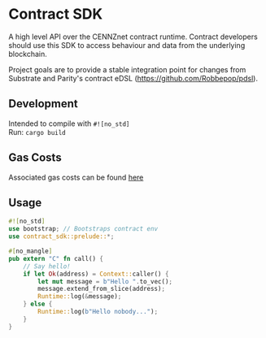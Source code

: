# Contract SDK
A high level API over the CENNZnet contract runtime.
Contract developers should use this SDK to access behaviour and data from the underlying blockchain.

Project goals are to provide a stable integration point for changes from Substrate
and Parity's contract eDSL (https://github.com/Robbepop/pdsl).

## Development
Intended to compile with `#![no_std]`  
Run: `cargo build`  

## Gas Costs
Associated gas costs can be found [here](https://github.com/paritytech/substrate/blob/master/srml/contract/COMPLEXITY.md)  

## Usage
```rust
#![no_std]
use bootstrap; // Bootstraps contract env
use contract_sdk::prelude::*;

#[no_mangle]
pub extern "C" fn call() {
    // Say hello!
    if let Ok(address) = Context::caller() {
        let mut message = b"Hello ".to_vec();
        message.extend_from_slice(address);
        Runtime::log(&message);
    } else {
        Runtime::log(b"Hello nobody...");
    }
}
```
